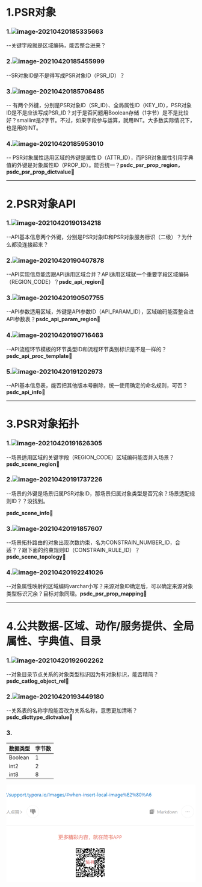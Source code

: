 # 1.PSR对象

### 1.![image-20210420185335663](C:\Users\da\AppData\Roaming\Typora\typora-user-images\image-20210420185335663.png)

--关键字段就是区域编码，能否整合进来？

### 2.![image-20210420185455999](C:\Users\da\AppData\Roaming\Typora\typora-user-images\image-20210420185455999.png)

--SR对象ID是不是得写成PSR对象ID（PSR_ID）？

### 3.![image-20210420185708485](C:\Users\da\AppData\Roaming\Typora\typora-user-images\image-20210420185708485.png)

-- 有两个外键，分别是PSR对象ID（SR_ID）、全局属性ID（KEY_ID），PSR对象ID是不是应该写成PSR_ID？对于是否问题用Boolean存储（1字节）是不是比较好？smallint是2字节。不过，如果字段参与运算，就用INT。大多数实际情况下，也是用的INT。

### 4.![image-20210420185953010](C:\Users\da\AppData\Roaming\Typora\typora-user-images\image-20210420185953010.png)

-- PSR对象属性适用区域的外键是属性ID（ATTR_ID），而PSR对象属性引用字典值的外键是对象属性ID（PROP_ID）。能否统一？**psdc_psr_prop_region，psdc_psr_prop_dictvalue**:crab:

---

# 2.PSR对象API

### 1.![image-20210420190134218](C:\Users\da\AppData\Roaming\Typora\typora-user-images\image-20210420190134218.png)

--API基本信息两个外键，分别是PSR对象ID和PSR对象服务标识（二级）？为什么都没连接起来？

### 2.![image-20210420190407878](C:\Users\da\AppData\Roaming\Typora\typora-user-images\image-20210420190407878.png)

--API实现信息能否跟API适用区域合并？API适用区域就一个重要字段区域编码（REGION_CODE）？**psdc_api_region**:crab:

### 3.![image-20210420190507755](C:\Users\da\AppData\Roaming\Typora\typora-user-images\image-20210420190507755.png)

--API参数适用区域，外键是API参数ID（API_PARAM_ID），区域编码能否整合进API参数表？**psdc_api_param_region**:crab:

### 4.![image-20210420190716463](C:\Users\da\AppData\Roaming\Typora\typora-user-images\image-20210420190716463.png)

--API流程环节模板的环节类型ID和流程环节类别标识是不是一样的？**psdc_api_proc_template**:crab:

### 5.![image-20210420191202973](C:\Users\da\AppData\Roaming\Typora\typora-user-images\image-20210420191202973.png)

--API基本信息表，能否把其他版本号删除，统一使用确定的命名规则，可否？**psdc_api_info**:crab:

---

# 3.PSR对象拓扑

### 1.![image-20210420191626305](C:\Users\da\AppData\Roaming\Typora\typora-user-images\image-20210420191626305.png)

--场景适用区域的关键字段（REGION_CODE）区域编码能否并入场景？**psdc_scene_region**:crab:

### 2.![image-20210420191737226](C:\Users\da\AppData\Roaming\Typora\typora-user-images\image-20210420191737226.png)

--场景的外键是场景归属PSR对象ID，那场景归属对象类型是否冗余？场景适配规则ID？？没找到。

**psdc_scene_info**:crab:

### 3.![image-20210420191857607](C:\Users\da\AppData\Roaming\Typora\typora-user-images\image-20210420191857607.png)

--场景拓扑路由的对象出现次数约束，名为CONSTRAIN_NUMBER_ID，合适？？跟下面的约束规则ID（CONSTRAIN_RULE_ID）？**psdc_scene_topology**:crab:

### 4.![image-20210420192241026](C:\Users\da\AppData\Roaming\Typora\typora-user-images\image-20210420192241026.png)

--对象属性映射的区域编码varchar小写？来源对象ID确定后，可以确定来源对象类型标识冗余？目标对象同理。**psdc_psr_prop_mapping**:crab:

---

# 4.公共数据-区域、动作/服务提供、全局属性、字典值、目录

### 1.![image-20210420192602262](C:\Users\da\AppData\Roaming\Typora\typora-user-images\image-20210420192602262.png)

--对象目录节点关系的对象类型标识因为有对象标识，能否精简？**psdc_catlog_object_rel**:crab:

### 2.![image-20210420193449180](C:\Users\da\AppData\Roaming\Typora\typora-user-images\image-20210420193449180.png)

--关系表的名称字段能否改为关系名称，意思更加清晰？**psdc_dicttype_dictvalue**:crab:

### 3.

| 数据类型 | 字节数 |
| -------- | ------ |
| Boolean  | 1      |
| int2     | 2      |
| int8     | 8      |



![image-20210421174230191](image-20210421174230191.png)